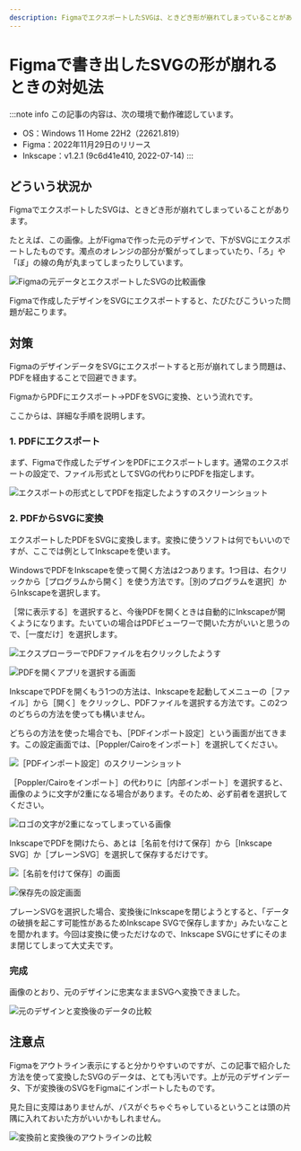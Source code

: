 ```yaml
---
description: FigmaでエクスポートしたSVGは、ときどき形が崩れてしまっていることがあります。この記事では、Figmaから形が崩れないようにSVGに書き出す方法を説明します。
---
```


# Figmaで書き出したSVGの形が崩れるときの対処法

:::note info
この記事の内容は、次の環境で動作確認しています。

- OS：Windows 11 Home 22H2（22621.819）
- Figma：2022年11月29日のリリース
- Inkscape：v1.2.1 (9c6d41e410, 2022-07-14)
:::

## どういう状況か

FigmaでエクスポートしたSVGは、ときどき形が崩れてしまっていることがあります。

たとえば、この画像。上がFigmaで作った元のデザインで、下がSVGにエクスポートしたものです。濁点のオレンジの部分が繋がってしまっていたり、「ろ」や「ぼ」の線の角が丸まってしまったりしています。

![Figmaの元データとエクスポートしたSVGの比較画像](figma_and_svg.png)

Figmaで作成したデザインをSVGにエクスポートすると、たびたびこういった問題が起こります。

## 対策

FigmaのデザインデータをSVGにエクスポートすると形が崩れてしまう問題は、PDFを経由することで回避できます。

FigmaからPDFにエクスポート→PDFをSVGに変換、という流れです。

ここからは、詳細な手順を説明します。

### 1. PDFにエクスポート

まず、Figmaで作成したデザインをPDFにエクスポートします。通常のエクスポートの設定で、ファイル形式としてSVGの代わりにPDFを指定します。

![エクスポートの形式としてPDFを指定したようすのスクリーンショット](2022-11-30-18-57-00.png)

### 2. PDFからSVGに変換

エクスポートしたPDFをSVGに変換します。変換に使うソフトは何でもいいのですが、ここでは例としてInkscapeを使います。

WindowsでPDFをInkscapeを使って開く方法は2つあります。1つ目は、右クリックから［プログラムから開く］を使う方法です。［別のプログラムを選択］からInkscapeを選択します。

［常に表示する］を選択すると、今後PDFを開くときは自動的にInkscapeが開くようになります。たいていの場合はPDFビューワーで開いた方がいいと思うので、［一度だけ］を選択します。

![エクスプローラーでPDFファイルを右クリックしたようす](2022-11-30-19-04-56.png)

![PDFを開くアプリを選択する画面](2022-11-30-19-07-13.png)

InkscapeでPDFを開くもう1つの方法は、Inkscapeを起動してメニューの［ファイル］から［開く］をクリックし、PDFファイルを選択する方法です。この2つのどちらの方法を使っても構いません。

どちらの方法を使った場合でも、［PDFインポート設定］という画面が出てきます。この設定画面では、［Poppler/Cairoをインポート］を選択してください。

![［PDFインポート設定］のスクリーンショット](2022-11-30-19-16-37.png)

［Poppler/Cairoをインポート］の代わりに［内部インポート］を選択すると、画像のように文字が2重になる場合があります。そのため、必ず前者を選択してください。

![ロゴの文字が2重になってしまっている画像](2022-11-30-19-15-21.png)

InkscapeでPDFを開けたら、あとは［名前を付けて保存］から［Inkscape SVG］か［プレーンSVG］を選択して保存するだけです。

![［名前を付けて保存］の画面](2022-11-30-19-25-26.png)

![保存先の設定画面](2022-11-30-19-27-02.png)

プレーンSVGを選択した場合、変換後にInkscapeを閉じようとすると、「データの破損を起こす可能性があるためInkscape SVGで保存しますか」みたいなことを聞かれます。今回は変換に使っただけなので、Inkscape SVGにせずにそのまま閉じてしまって大丈夫です。

### 完成

画像のとおり、元のデザインに忠実なままSVGへ変換できました。

![元のデザインと変換後のデータの比較](2022-11-30-19-35-01.png)

## 注意点

Figmaをアウトライン表示にすると分かりやすいのですが、この記事で紹介した方法を使って変換したSVGのデータは、とても汚いです。上が元のデザインデータ、下が変換後のSVGをFigmaにインポートしたものです。

見た目に支障はありませんが、パスがぐちゃぐちゃしているということは頭の片隅に入れておいた方がいいかもしれません。

![変換前と変換後のアウトラインの比較](2022-11-30-19-40-14.png)
